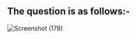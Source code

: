
## The question is as follows:-

![Screenshot (178)](https://user-images.githubusercontent.com/44902363/85132440-6c2c5e00-b256-11ea-9281-815899fc5109.png)
